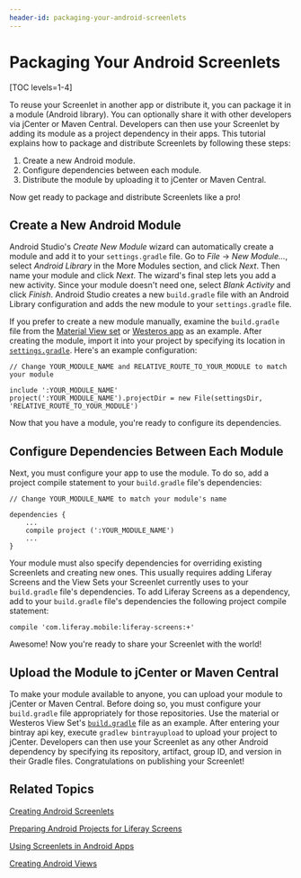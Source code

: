 ```yaml
---
header-id: packaging-your-android-screenlets
---
```


# Packaging Your Android Screenlets

[TOC levels=1-4]

To reuse your Screenlet in another app or distribute it, you can package it in a
module (Android library). You can optionally share it with other developers via
jCenter or Maven Central. Developers can then use your Screenlet by adding its
module as a project dependency in their apps. This tutorial explains how to
package and distribute Screenlets by following these steps: 

1.  Create a new Android module.
2.  Configure dependencies between each module.
3.  Distribute the module by uploading it to jCenter or Maven Central.

Now get ready to package and distribute Screenlets like a pro! 

## Create a New Android Module

Android Studio's *Create New Module* wizard can automatically create a module
and add it to your `settings.gradle` file. Go to *File* &rarr; *New Module...*,
select *Android Library* in the More Modules section, and click *Next*. Then
name your module and click *Next*. The wizard's final step lets you add a new
activity. Since your module doesn't need one, select *Blank Activity* and click
*Finish*. Android Studio creates a new `build.gradle` file with an Android
Library configuration and adds the new module to your `settings.gradle` file.

If you prefer to create a new module manually, examine the `build.gradle` file
from the
[Material View set](https://github.com/liferay/liferay-screens/blob/master/android/viewsets/material/build.gradle)
or
[Westeros app](https://github.com/liferay/liferay-screens/blob/master/android/viewsets/westeros/build.gradle)
as an example. After creating the module, import it into your project by
specifying its location in
[`settings.gradle`](https://github.com/liferay/liferay-screens/blob/master/android/samples/test-app/settings.gradle).
Here's an example configuration: 

    // Change YOUR_MODULE_NAME and RELATIVE_ROUTE_TO_YOUR_MODULE to match your module

    include ':YOUR_MODULE_NAME'
    project(':YOUR_MODULE_NAME').projectDir = new File(settingsDir, 'RELATIVE_ROUTE_TO_YOUR_MODULE')

Now that you have a module, you're ready to configure its dependencies.

## Configure Dependencies Between Each Module

Next, you must configure your app to use the module. To do so, add a project
compile statement to your `build.gradle` file's dependencies: 

    // Change YOUR_MODULE_NAME to match your module's name

    dependencies {
        ...
        compile project (':YOUR_MODULE_NAME')
        ...
    }

Your module must also specify dependencies for overriding existing Screenlets
and creating new ones. This usually requires adding Liferay Screens and the View
Sets your Screenlet currently uses to your `build.gradle` file's dependencies.
To add Liferay Screens as a dependency, add to your `build.gradle` file's
dependencies the following project compile statement: 

    compile 'com.liferay.mobile:liferay-screens:+'

Awesome! Now you're ready to share your Screenlet with the world!

## Upload the Module to jCenter or Maven Central

To make your module available to anyone, you can upload your module to jCenter
or Maven Central. Before doing so, you must configure your `build.gradle` file
appropriately for those repositories. Use the material or Westeros View Set's
[`build.gradle`](https://github.com/liferay/liferay-screens/blob/master/android/viewsets/westeros/build.gradle)
file as an example. After entering your bintray api key, execute `gradlew
bintrayupload` to upload your project to jCenter. Developers can then use your
Screenlet as any other Android dependency by specifying its repository,
artifact, group ID, and version in their Gradle files. Congratulations on
publishing your Screenlet! 

## Related Topics

[Creating Android Screenlets](/docs/6-2/tutorials/-/knowledge_base/t/creating-android-screenlets)

[Preparing Android Projects for Liferay Screens](/docs/6-2/tutorials/-/knowledge_base/t/preparing-android-projects-for-liferay-screens)

[Using Screenlets in Android Apps](/docs/6-2/tutorials/-/knowledge_base/t/using-screenlets-in-android-apps)

[Creating Android Views](/docs/6-2/tutorials/-/knowledge_base/t/creating-android-views)
